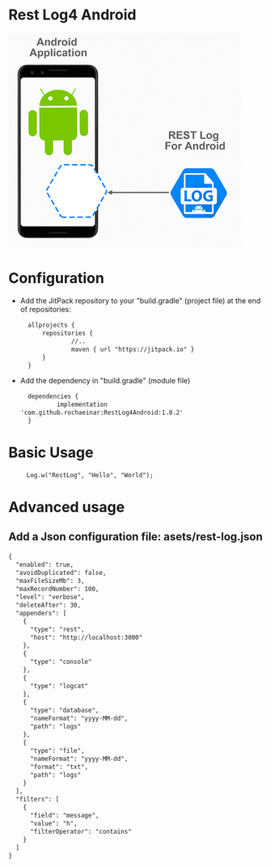 # Rest Log4 Android
![Overview](https://github.com/rochaeinar/RestLog4Android/blob/master/ContextOverview.png)


# Configuration

* Add the JitPack repository to your "build.gradle" (project file) at the end of repositories:

		allprojects {
			repositories {
			        //..
			        maven { url "https://jitpack.io" }
			}
		}

* Add the dependency in "build.gradle" (module file)

		dependencies {
		        implementation 'com.github.rochaeinar:RestLog4Android:1.0.2'
		}
    
    
# Basic Usage
		 Log.w("RestLog", "Hello", "World");
    
    
# Advanced usage
## Add a Json configuration file: asets/rest-log.json

```
{
  "enabled": true,
  "avoidDuplicated": false,
  "maxFileSizeMb": 3,
  "maxRecordNumber": 100,
  "level": "verbose",
  "deleteAfter": 30,
  "appenders": [
    {
      "type": "rest",
      "host": "http://localhost:3000"
    },
    {
      "type": "console"
    },
    {
      "type": "logcat"
    },
    {
      "type": "database",
      "nameFormat": "yyyy-MM-dd",
      "path": "logs"
    },
    {
      "type": "file",
      "nameFormat": "yyyy-MM-dd",
      "format": "txt",
      "path": "logs"
    }
  ],
  "filters": [
    {
      "field": "message",
      "value": "h",
      "filterOperator": "contains"
    }
  ]
}
```
    
